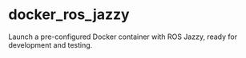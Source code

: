 # docker_ros_jazzy
Launch a pre-configured Docker container with ROS Jazzy, ready for development and testing.
